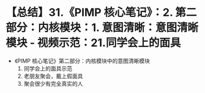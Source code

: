 # 【总结】31.《PIMP 核心笔记》：2. 第二部分：内核模块：1. 意图清晰：意图清晰模块 - 视频示范：21.同学会上的面具

-   《PIMP 核心笔记》第二部分：内核模块中的意图清晰模块
    1.  同学会上的面具示范
    2.  老朋友聚会，戴上假面具
    3.  聚会很少有完全真实的人